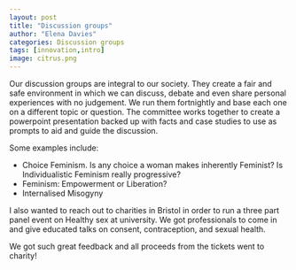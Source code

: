 ```yaml
---
layout: post
title: "Discussion groups"
author: "Elena Davies"
categories: Discussion groups 
tags: [innovation,intro]
image: citrus.png 
---
```


Our discussion groups are integral to our society. They create a fair and safe environment in which we can discuss, debate and even share personal experiences with no judgement. We run them fortnightly and base each one on a different topic or question. The committee works together to create a powerpoint presentation backed up with facts and case studies to use as prompts to aid and guide the discussion. 

Some examples include: 
- Choice Feminism. Is any choice a woman makes inherently Feminist? Is Individualistic Feminism really progressive? 
- Feminism: Empowerment or Liberation?
- Internalised Misogyny

I also wanted to reach out to charities in Bristol in order to run a three part panel event on Healthy sex at university. We got professionals to come in and give educated talks on consent, contraception, and sexual health. 

We got such great feedback and all proceeds from the tickets went to charity!